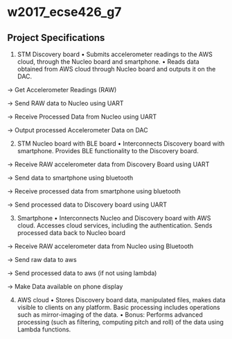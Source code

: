 # w2017_ecse426_g7

## Project Specifications
1. STM Discovery board
• Submits accelerometer readings to the AWS cloud, through the Nucleo board and
smartphone.
• Reads data obtained from AWS cloud through Nucleo board and outputs it on the DAC.

-> Get Accelerometer Readings (RAW)

-> Send RAW data to Nucleo using UART

-> Receive Processed Data from Nucleo using UART

-> Output processed Accelerometer Data on DAC

2. STM Nucleo board with BLE board
• Interconnects Discovery board with smartphone. Provides BLE functionality to the
Discovery board.

-> Receive RAW accelerometer data from Discovery Board using UART

-> Send data to smartphone using bluetooth

-> Receive processed data from smartphone using bluetooth

-> Send processed data to Discovery board using UART

3. Smartphone
• Interconnects Nucleo and Discovery board with AWS cloud. Accesses cloud services, including the authentication. Sends processed data back to Nucleo board

-> Receive RAW accelerometer data from Nucleo using Bluetooth

-> Send raw data to aws

-> Send processed data to aws (if not using lambda)

-> Make Data available on phone display


4. AWS cloud
• Stores Discovery board data, manipulated files, makes data visible to clients on any
platform. Basic processing includes operations such as mirror-imaging of the data.
• Bonus: Performs advanced processing (such as filtering, computing pitch and roll) of the
data using Lambda functions.
